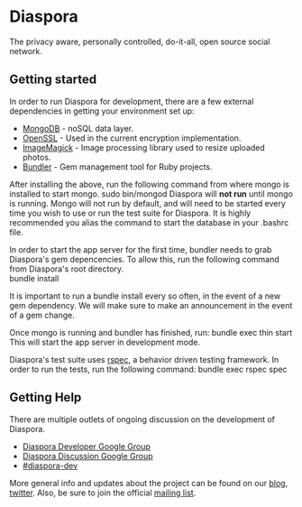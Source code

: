 Diaspora
========

The privacy aware, personally controlled, do-it-all, open source social network.


Getting started
---------------

In order to run Diaspora for development, there are a few external dependencies in getting your environment set up:

- [MongoDB](http://www.mongodb.org/downloads) - noSQL data layer.
- [OpenSSL](http://www.openssl.org/source/) - Used in the current encryption implementation.
- [ImageMagick](http://www.imagemagick.org/script/binary-releases.php?ImageMagick=0nfesabhe916b9afjc4qiikv03) - Image processing library used to resize uploaded photos.
- [Bundler](http://gembundler.com/) - Gem management tool for Ruby projects.


After installing the above, run the following command from where mongo is installed to start mongo.
		sudo bin/mongod
Diaspora will **not run** until mongo is running.  Mongo will not run by default, and will need to be started every time you wish to use or run the test suite for Diaspora.  It is highly recommended you alias the command to start the database in your .bashrc file.

In order to start the app server for the first time, bundler needs to grab Diaspora's gem depencencies.  To allow this, run the following command from Diaspora's root directory.  
		bundle install

It is important to run a bundle install every so often, in the event of a new gem dependency.  We will make sure to make an announcement in the event of a gem change.

Once mongo is running and bundler has finished, run:
		bundle exec thin start
This will start the app server in development mode.

Diaspora's test suite uses [rspec](http://rspec.info/), a behavior driven testing framework.  In order to run the tests, run the following command:
		bundle exec rspec spec


Getting Help
------------

There are multiple outlets of ongoing discussion on the development of Diaspora.

- [Diaspora Developer Google Group](http://groups.google.com/group/diaspora-dev)
- [Diaspora Discussion Google Group](http://groups.google.com/group/diaspora-discuss)
- [#diaspora-dev](irc://irc.freenode.net/#diaspora-dev)

More general info and updates about the project can be found on our [blog](http://joindiaspora.com), [twitter](http://twitter.com/joindiaspora).  Also, be sure to join the official [mailing list](http://http://eepurl.com/Vebk).

